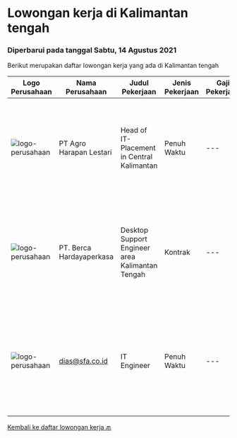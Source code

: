 
  # Lowongan kerja di Kalimantan tengah

  ### Diperbarui pada tanggal Sabtu, 14 Agustus 2021

  Berikut merupakan daftar lowongan kerja yang ada di Kalimantan tengah

  |Logo Perusahaan | Nama Perusahaan | Judul Pekerjaan | Jenis Pekerjaan | Gaji Pekerjaan | Lokasi | Deskripsi | Tanggal diunggah | Pranala |
  | -------------- | --------------- | --------------- | --------- | --------- | -------------- | ------- | ----------- | ----------- |
  |![logo-perusahaan](https://image-service-cdn.seek.com.au/cf504cf0fd63cff79d8947c0ec301d1bfb683f57/ee4dce1061f3f616224767ad58cb2fc751b8d2dc)|PT Agro Harapan Lestari|Head of IT- Placement in Central Kalimantan|Penuh Waktu|---|Seruyan|(1) –(a) Lead, and guide the planning process for BSS Business Segment based on the overall GHL Group level strategic direction &amp; objectives; ...|Kamis, 12 Agustus 2021|https://www.jobstreet.co.id/id/job/head-of-it-placement-in-central-kalimantan-3599652?token=0~7819163a-7578-4c5f-b2b2-81d70dd0fd38&sectionRank=1&jobId=jobstreet-id-job-3599652|
|![logo-perusahaan](https://image-service-cdn.seek.com.au/0c900ac2b5b1a2cf9bee651ce5d069e68ff14c92/ee4dce1061f3f616224767ad58cb2fc751b8d2dc)|PT. Berca Hardayaperkasa|Desktop Support Engineer area Kalimantan Tengah|Kontrak|---|Kalimantan Tengah|Responsibilities: Analyzing, diagnosing, and installation to several areas including desktop hardware, operating systems, application software and...|Rabu, 04 Agustus 2021|https://www.jobstreet.co.id/id/job/desktop-support-engineer-area-kalimantan-tengah-3592633?token=0~7819163a-7578-4c5f-b2b2-81d70dd0fd38&sectionRank=2&jobId=jobstreet-id-job-3592633|
|![logo-perusahaan](https://us.123rf.com/450wm/pavelstasevich/pavelstasevich1811/pavelstasevich181101027/112815900-stock-vector-no-image-available-icon-flat-vector.jpg?ver=6)|dias@sfa.co.id|IT Engineer|Penuh Waktu|---|Palangkaraya|Job description: Provide day-to-day support to ensure the smooth running of the computers, network devices, printers as well as end users’...|Selasa, 03 Agustus 2021|https://www.jobstreet.co.id/id/job/it-engineer-3591921?token=0~7819163a-7578-4c5f-b2b2-81d70dd0fd38&sectionRank=3&jobId=jobstreet-id-job-3591921|


  [Kembali ke daftar lowongan kerja 🔙](../README.md#daftar-lowongan-kerja)
  